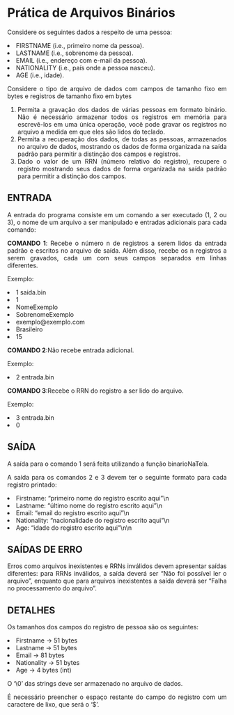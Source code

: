 <h1>Prática de Arquivos Binários</h1>

<div align = 'justify'>
<p>Considere os seguintes dados a respeito de uma pessoa:</p>
<li>FIRSTNAME (i.e., primeiro nome da pessoa).
<li>LASTNAME (i.e., sobrenome da pessoa).
<li>EMAIL (i.e., endereço com e-mail da pessoa).
<li>NATIONALITY (i.e., país onde a pessoa nasceu).
<li>AGE (i.e., idade).
<p>Considere o tipo de arquivo de dados com campos de tamanho fixo em bytes e
registros de tamanho fixo em bytes</p>

<ol>
<li>Permita a gravação dos dados de várias pessoas em formato binário. Não é
necessário armazenar todos os registros em memória para escrevê-los em uma única
operação, você pode gravar os registros no arquivo a medida em que eles são lidos do
teclado.
<li>Permita a recuperação dos dados, de todas as pessoas, armazenados no arquivo
de dados, mostrando os dados de forma organizada na saída padrão para permitir a
distinção dos campos e registros.
<li>Dado o valor de um RRN (número relativo do registro), recupere o registro
mostrando seus dados de forma organizada na saída padrão para permitir a distinção
dos campos.
</ol>

<h2>ENTRADA</h2>
<p>A entrada do programa consiste em um comando a ser executado (1, 2 ou 3), o nome de um
arquivo a ser manipulado e entradas adicionais para cada comando:</p>
<p><b>COMANDO 1</b>: Recebe o número n de registros a serem lidos da entrada padrão e escritos no arquivo de
saída. Além disso, recebe os n registros a serem gravados, cada um com seus campos
separados em linhas diferentes.</p>
<p>Exemplo:</p>
<li>1 saida.bin
<li>1
<li>NomeExemplo
<li>SobrenomeExemplo
<li>exemplo@exemplo.com
<li>Brasileiro
<li>15

<p><b>COMANDO 2</b>:Não recebe entrada adicional.</p>
<p>Exemplo:</p>
<li>2 entrada.bin

<p><b>COMANDO 3</b>:Recebe o RRN do registro a ser lido do arquivo.</p>
<p>Exemplo:</p>
<li>3 entrada.bin
<li>0

<h2>SAÍDA</h2>
<p>A saída para o comando 1 será feita utilizando a função binarioNaTela.</p>
<p>A saída para os comandos 2 e 3 devem ter o seguinte formato para cada registro printado:</p>
<li>Firstname: “primeiro nome do registro escrito aqui”\n
<li>Lastname: “último nome do registro escrito aqui”\n
<li>Email: “email do registro escrito aqui”\n
<li>Nationality: “nacionalidade do registro escrito aqui”\n
<li>Age: “idade do registro escrito aqui”\n\n

<h2>SAÍDAS DE ERRO</h2>
<p>Erros como arquivos inexistentes e RRNs inválidos devem apresentar saídas diferentes: para
RRNs inválidos, a saída deverá ser “Não foi possível ler o arquivo”, enquanto que para
arquivos inexistentes a saída deverá ser “Falha no processamento do arquivo”.</p>

<h2>DETALHES</h2>
<p>Os tamanhos dos campos do registro de pessoa são os seguintes:</p>
<li>Firstname -> 51 bytes
<li>Lastname -> 51 bytes
<li>Email -> 81 bytes
<li>Nationality -> 51 bytes
<li>Age -> 4 bytes (int)
<p>O ‘\0’ das strings deve ser armazenado no arquivo de dados.</p>
<p>É necessário preencher o espaço restante do campo do registro com um caractere de lixo,
que será o ‘$’.</p>
